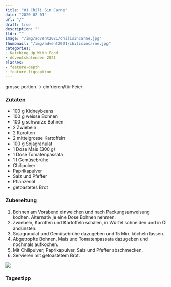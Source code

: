```yaml
---
title: "#1 Chili Sin Carne"
date: "2020-02-01"
url: "/"
draft: true
description: ""
tldr: ""
image: "/img/advent2021/chilisincarne.jpg"
thumbnail: "/img/advent2021/chilisincarne.jpg"
categories:
- Katching Up With Food
- Adventskalender 2021
classes: 
- feature-depth
- feature-figcaption
---
```

grosse portion -> einfrieren/für Feier

<!--more-->

### Zutaten

- 100 g Kidneybeans
- 100 g weisse Bohnen
- 100 g schwarze Bohnen
- 2 Zwiebeln
- 2 Karotten
- 2 mittelgrosse Kartoffeln
- 100 g Sojagranulat
- 1 Dose Mais (300 g)
- 1 Dose Tomatenpassata
- 1 l Gemüsebrühe
- Chilipulver
- Paprikapulver
- Salz und Pfeffer
- Pflanzenöl
- getoastetes Brot


### Zubereitung

1. Bohnen am Vorabend einweichen und nach Packungsanweisung kochen. Alternativ je eine Dose Bohnen nehmen.
2. Zwiebeln, Karotten und Kartoffeln schälen, in Würfel schneiden und in Öl andünsten.
3. Sojagranulat und Gemüsebrühe dazugeben und 15 Min. köcheln lassen.
4. Abgetropfte Bohnen, Mais und Tomatenpassata dazugeben und nochmals aufkochen.
5. Mit Chilipulver, Paprikapulver, Salz und Pfeffer abschmecken.
6. Servieren mit getoastetem Brot.

![](/img/advent2021/chilisincarne.jpg)

### Tagestipp